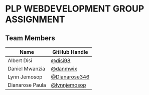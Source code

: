 # PLP WEBDEVELOPMENT GROUP ASSIGNMENT
## Team Members
| Name              | GitHub Handle                        |
|-------------------|--------------------------------------|
| Albert Disi       | [@disi98](https://github.com/disi98)|
| Daniel Mwanzia    | [@danmwix](https://github.com/danmwix)|
| Lynn Jemosop      | [@Dianarose346](https://github.com/Dianarose346)|
| Dianarose Paula   | [@lynnjemosop](https://github.com/lynnjemosop)|

